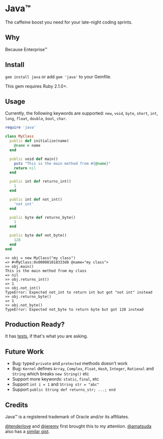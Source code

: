 Java™
=====

The caffeine boost you need for your late-night coding sprints.

Why
---

Because Enterprise™

Install
-------

`gem install java` or add `gem 'java'` to your Gemfile.

This gem requires Ruby 2.1.0+.

Usage
-----

Currently, the following keywords are supported: `new`, `void`, `byte`, `short`,
`int`, `long`, `float`, `double`, `bool`, `char`.

```ruby
require 'java'

class MyClass
  public def initialize(name)
    @name = name
  end

  public void def main()
    puts "This is the main method from #{@name}"
    return nil
  end

  public int def returns_int()
    1
  end

  public int def not_int()
    'not int'
  end

  public byte def returns_byte()
    1
  end

  public byte def not_byte()
    128
  end
end
```

```irb
>> obj = new MyClass("my class")
=> #<MyClass:0x000001018333d8 @name="my class">
>> obj.main()
This is the main method from my class
=> nil
>> obj.returns_int()
=> 1
>> obj.not_int()
TypeError: Expected not_int to return int but got "not int" instead
>> obj.returns_byte()
=> 1
>> obj.not_byte()
TypeError: Expected not_byte to return byte but got 128 instead
```

Production Ready?
-----------------

It has [tests](https://github.com/vanruby/java/tree/master/test), if that's what
you are asking.

Future Work
-----------

- Bug: typed `private` and `protected` methods doesn't work
- Bug: `Kernel` defines `Array`, `Complex`, `Float`, `Hash`, `Integer`,
  `Rational` and `String` which breaks `new String()` etc
- Support more keywords: `static`, `final`, etc
- Support `int i = 1` and `String str = "abc"`
- Support `public String def returns_str; ...; end`


Credits
-------

Java™ is a registered trademark of Oracle and/or its affiliates.

[@tenderlove](https://github.com/tenderlove) and [@jeremy](https://github.com/jeremy)
first brought this to my attention. [@amatsuda](https://github.com/amatsuda)
also has a [similar gist](https://gist.github.com/amatsuda/6237320).
